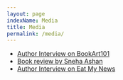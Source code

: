 ```yaml
---
layout: page
indexName: Media
title: Media
permalink: /media/
---
```


<ul>
<li> <a href="https://bookart101.com/divinitybyprateeksrivastava/" target="_blank" rel="noopener noreferrer">Author Interview on BookArt101</a> </li>
<li> <a href="https://snehaashan654.blogspot.com/2020/08/divinity-by-prateek-srivastava.html?m=1" target="_blank" rel="noopener noreferrer">Book review by Sneha Ashan</a> </li>
<li> <a href="https://www.eatmy.news/2020/08/if-you-are-doing-right-thing-courage.html" target="_blank" rel="noopener noreferrer">Author Interview on Eat My News</a> </li>
<!-- <li> <a href="/media/prateeksrivastava.jpg" target="_blank" rel="noopener noreferrer">Author Image</a> </li> -->
<!-- <li> <a href="/media/prateeksrivastava2.jpg" target="_blank" rel="noopener noreferrer">Author Image 2</a> </li> -->
<!-- <li> <a href="/media/sample.pdf" target="_blank" rel="noopener noreferrer">sample pdf</a> </li> -->
</ul>
